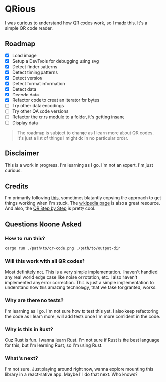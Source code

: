 # QRious

I was curious to understand how QR codes work, so I made this. It's a simple QR code reader. 


## Roadmap
- [x] Load image
- [x] Setup a DevTools for debugging using svg
- [x] Detect finder patterns
- [x] Detect timing patterns
- [x] Detect version
- [x] Detect format information
- [x] Detect data
- [x] Decode data
- [x] Refactor code to creat an iterator for bytes
- [ ] Try other data encodings
- [ ] Try other QA code versions
- [ ] Refactor the qr.rs module to a folder, it's getting insane
- [ ] Display data

> The roadmap is subject to change as I learn more about QR codes. It's just a list of things I might do in no particular order.

## Disclaimer

This is a work in progress. I'm learning as I go. I'm not an expert. I'm just curious.

## Credits

I'm primarily following [this](https://www.youtube.com/playlist?list=PL980gcR1LE3KsjJ3EsybETRYqrH0iQPwb), sometimes blatantly copying the approach to get things working when I'm stuck. The [wikipedia page](https://en.wikipedia.org/wiki/QR_code) is also a great resource.
And also, the [QR Step by Step](https://www.nayuki.io/page/creating-a-qr-code-step-by-step) is pretty cool.

## Questions Noone Asked

### How to run this?

```bash
cargo run ./path/to/qr-code.png ./path/to/output-dir
```

### Will this work with all QR codes?

Most definitely not. This is a very simple implementation. I haven't handled any real world edge case like noise or rotation, etc. I also haven't implemented any error correction. This is just a simple implementation to understand how this amazing technology, that we take for granted, works.

### Why are there no tests?

I'm learning as I go. I'm not sure how to test this yet. I also keep refactoring the code as I learn more, will add tests once I'm more confident in the code.

### Why is this in Rust?

Cuz Rust is fun. I wanna learn Rust. I'm not sure if Rust is the best language for this, but I'm learning Rust, so I'm using Rust.

### What's next?

I'm not sure. Just playing around right now, wanna explore mounting this library in a react-native app. Maybe I'll do that next. Who knows?

